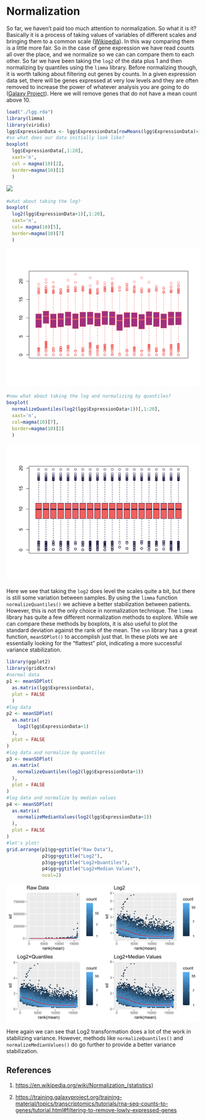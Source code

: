 Normalization
================

So far, we haven’t paid too much attention to normalization. So what it
is it? Basically it is a process of taking values of variables of
different scales and bringing them to a common scale
([Wikipedia](https://en.wikipedia.org/wiki/Normalization_\(statistics\))).
In this way comparing them is a little more fair. So in the case of gene
expression we have read counts all over the place, and we normalize so
we can can compare them to each other. So far we have been taking the
`log2` of the data plus 1 and then normalizing by quantiles using the
`limma` library. Before normalizing though, it is worth talking about
filtering out genes by counts. In a given expression data set, there
will be genes expressed at very low levels and they are often removed to
increase the power of whatever analysis you are going to do ([Galaxy
Project](https://training.galaxyproject.org/training-material/topics/transcriptomics/tutorials/rna-seq-counts-to-genes/tutorial.html#filtering-to-remove-lowly-expressed-genes)).
Here we will remove genes that do not have a mean count above 10.

``` r
load("./lgg.rda")
library(limma)
library(viridis)
lgg$ExpressionData <- lgg$ExpressionData[rowMeans(lgg$ExpressionData)>10,]
#so what does our data initially look like?
boxplot(
  lgg$ExpressionData[,1:20],
  xaxt='n',
  col = magma(10)[2],
  border=magma(10)[1]
  )
```

![](normalization_files/figure-gfm/norm-1.svg)<!-- -->

``` r
#what about taking the log?
boxplot(
  log2(lgg$ExpressionData+1)[,1:20],
  xaxt='n',
  col= magma(10)[5],
  border=magma(10)[7]
  )
```

![](normalization_files/figure-gfm/norm-2.svg)<!-- -->

``` r
#now what about taking the log and normalizing by quantiles?
boxplot(
  normalizeQuantiles(log2(lgg$ExpressionData+1))[,1:20],
  xaxt='n',
  col=magma(10)[7],
  border=magma(10)[2]
  )
```

![](normalization_files/figure-gfm/norm-3.svg)<!-- -->

Here we see that taking the `log2` does level the scales quite a bit,
but there is still some variation between samples. By using the `limma`
function `normalizeQuantiles()` we achieve a better stabilization
between patients. However, this is not the only choice in normalization
technique. The `limma` library has quite a few different normalization
methods to explore. While we can compare these methods by boxplots, it
is also useful to plot the standard deviation against the rank of the
mean. The `vsn` library has a great function, `meanSDPlot()` to
accomplish just that. In these plots we are essentially looking for the
“flattest” plot, indicating a more successful variance
stabilization.

``` r
library(ggplot2)
library(gridExtra)
#normal data
p1 <- meanSDPlot(
  as.matrix(lgg$ExpressionData),
  plot = FALSE
  )
#log data
p2 <- meanSDPlot(
  as.matrix(
    log2(lgg$ExpressionData+1)
  ),
  plot = FALSE
)
#log data and normalize by quantiles
p3 <- meanSDPlot(
  as.matrix(
    normalizeQuantiles(log2(lgg$ExpressionData+1))
  ),
  plot = FALSE
)
#log data and normalize by median values
p4 <- meanSDPlot(
  as.matrix(
    normalizeMedianValues(log2(lgg$ExpressionData+1))
  ),
  plot = FALSE
)
#let's plot!
grid.arrange(p1$gg+ggtitle("Raw Data"),
             p2$gg+ggtitle("Log2"),
             p3$gg+ggtitle("Log2+Quantiles"),
             p4$gg+ggtitle("Log2+Median Values"),
             ncol=2)
```

![](normalization_files/figure-gfm/limma-1.svg)<!-- -->

Here again we can see that Log2 transformation does a lot of the work in
stabilizing variance. However, methods like `normalizeQuantiles()` and
`normalizeMedianValues()` do go further to provide a better variance
stabilization.

## References

1.  <https://en.wikipedia.org/wiki/Normalization_(statistics)>

2.  <https://training.galaxyproject.org/training-material/topics/transcriptomics/tutorials/rna-seq-counts-to-genes/tutorial.html#filtering-to-remove-lowly-expressed-genes>
